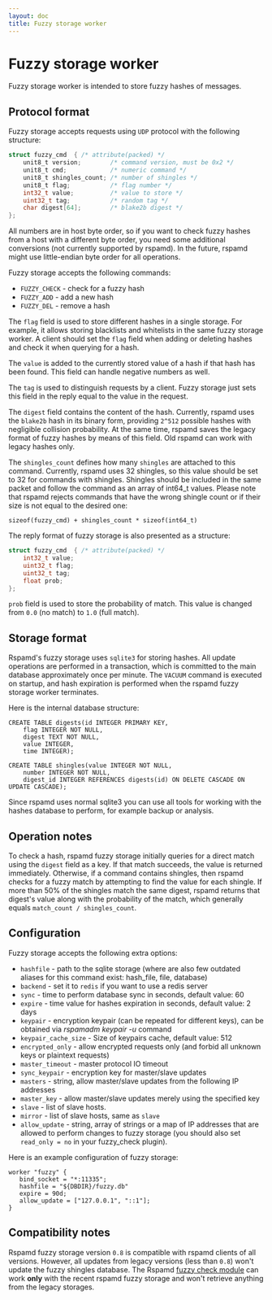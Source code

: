 ```yaml
---
layout: doc
title: Fuzzy storage worker
---
```

# Fuzzy storage worker

Fuzzy storage worker is intended to store fuzzy hashes of messages.

## Protocol format

Fuzzy storage accepts requests using `UDP` protocol with the following structure:

~~~C
struct fuzzy_cmd  { /* attribute(packed) */
	unit8_t version;        /* command version, must be 0x2 */
	unit8_t cmd;            /* numeric command */
	unit8_t shingles_count; /* number of shingles */
	unit8_t flag;           /* flag number */
	int32_t value;          /* value to store */
	uint32_t tag;           /* random tag */
	char digest[64];        /* blake2b digest */
};
~~~

All numbers are in host byte order, so if you want to check fuzzy hashes from a
host with a different byte order, you need some additional conversions (not currently
supported by rspamd). In the future, rspamd might use little-endian byte order for all
operations.

Fuzzy storage accepts the following commands:
- `FUZZY_CHECK` - check for a fuzzy hash
- `FUZZY_ADD` - add a new hash
- `FUZZY_DEL` - remove a hash

The `flag` field is used to store different hashes in a single storage. For example,
it allows storing blacklists and whitelists in the same fuzzy storage worker.
A client should set the `flag` field when adding or deleting hashes and check it
when querying for a hash.

The `value` is added to the currently stored value of a hash if that hash has been found.
This field can handle negative numbers as well.

The `tag` is used to distinguish requests by a client. Fuzzy storage just sets this
field in the reply equal to the value in the request.

The `digest` field contains the content of the hash. Currently, rspamd uses the `blake2b` hash
in its binary form, providing `2^512` possible hashes with negligible collision
probability. At the same time, rspamd saves the legacy format of fuzzy hashes by
means of this field. Old rspamd can work with legacy hashes only.

The `shingles_count` defines how many `shingles` are attached to this command.
Currently, rspamd uses 32 shingles, so this value should be set to 32 for commands
with shingles. Shingles should be included in the same packet and follow the command as
an array of int64_t values. Please note that rspamd rejects commands that have the wrong
shingle count or if their size is not equal to the desired one:

```
sizeof(fuzzy_cmd) + shingles_count * sizeof(int64_t)
```

The reply format of fuzzy storage is also presented as a structure:

~~~C
struct fuzzy_cmd  { /* attribute(packed) */
	int32_t value;
	uint32_t flag;
	uint32_t tag;
	float prob;
};
~~~

`prob` field is used to store the probability of match. This value is changed from
`0.0` (no match) to `1.0` (full match).

## Storage format

Rspamd's fuzzy storage uses `sqlite3` for storing hashes. All update operations are
performed in a transaction, which is committed to the main database approximately once
per minute. The `VACUUM` command is executed on startup, and hash expiration is performed
when the rspamd fuzzy storage worker terminates.

Here is the internal database structure:

```
CREATE TABLE digests(id INTEGER PRIMARY KEY,
	flag INTEGER NOT NULL,
	digest TEXT NOT NULL,
	value INTEGER,
	time INTEGER);

CREATE TABLE shingles(value INTEGER NOT NULL,
	number INTEGER NOT NULL,
	digest_id INTEGER REFERENCES digests(id) ON DELETE CASCADE ON UPDATE CASCADE);
```

Since rspamd uses normal sqlite3 you can use all tools for working with the hashes
database to perform, for example backup or analysis.

## Operation notes

To check a hash, rspamd fuzzy storage initially queries for a direct match using
the `digest` field as a key. If that match succeeds, the value is returned immediately.
Otherwise, if a command contains shingles, then rspamd checks for a fuzzy match by attempting
to find the value for each shingle. If more than 50% of the shingles match the same digest,
rspamd returns that digest's value along with the probability of the match, which generally
equals `match_count / shingles_count`.

## Configuration

Fuzzy storage accepts the following extra options:

- `hashfile` - path to the sqlite storage (where are also few outdated aliases for this command exist: hash_file, file, database)
- `backend` - set it to `redis` if you want to use a redis server
- `sync` - time to perform database sync in seconds, default value: 60
- `expire` - time value for hashes expiration in seconds, default value: 2 days
- `keypair` - encryption keypair (can be repeated for different keys), can be obtained via *rspamadm keypair -u* command
- `keypair_cache_size` - Size of keypairs cache, default value: 512
- `encrypted_only` - allow encrypted requests only (and forbid all unknown keys or plaintext requests)
- `master_timeout` - master protocol IO timeout
- `sync_keypair` - encryption key for master/slave updates
- `masters` - string, allow master/slave updates from the following IP addresses
- `master_key` - allow master/slave updates merely using the specified key
- `slave` - list of slave hosts.
- `mirror` - list of slave hosts, same as `slave`
- `allow_update` - string, array of strings or a map of IP addresses that are allowed
to perform changes to fuzzy storage (you should also set `read_only = no` in your fuzzy_check plugin).

Here is an example configuration of fuzzy storage:

~~~ucl
worker "fuzzy" {
   bind_socket = "*:11335";
   hashfile = "${DBDIR}/fuzzy.db"
   expire = 90d;
   allow_update = ["127.0.0.1", "::1"];
}
~~~

## Compatibility notes

Rspamd fuzzy storage version `0.8` is compatible with rspamd clients of all versions.
However, all updates from legacy versions (less than `0.8`) won't update the fuzzy shingles
database. The Rspamd [fuzzy check module](../modules/fuzzy_check.html) can work **only**
with the recent rspamd fuzzy storage and won't retrieve anything from the legacy storages.
